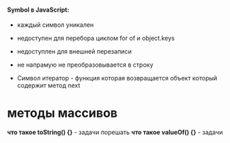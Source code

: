 #### Symbol в JavaScript:
- каждый символ уникален
- недоступен для перебора циклом for of и object.keys
-  недоступлен для внешней перезаписи
- не напрамую не преобразовывается в строку


- Символ итератор - функция которая возвращается объект который содержит метод next

# методы массивов

**что такое toString() {}** - задачи порешать
**что такое valueOf() {}** - задачи